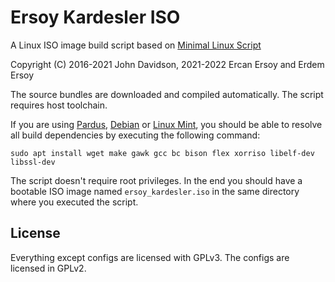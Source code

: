 # Ersoy Kardesler ISO

A Linux ISO image build script based on [Minimal Linux Script](https://github.com/ivandavidov/minimal-linux-script)

Copyright (C) 2016-2021 John Davidson, 2021-2022 Ercan Ersoy and Erdem Ersoy

The source bundles are downloaded and compiled automatically. The script requires host toolchain.

If you are using [Pardus](https://www.pardus.org.tr), [Debian](https://www.debian.org) or [Linux Mint](https://linuxmint.com/), you should be able to resolve all build dependencies by executing the following command:

    sudo apt install wget make gawk gcc bc bison flex xorriso libelf-dev libssl-dev

The script doesn't require root privileges. In the end you should have a bootable ISO image named `ersoy_kardesler.iso` in the same directory where you executed the script.

## License

Everything except configs are licensed with GPLv3. The configs are licensed in GPLv2.
